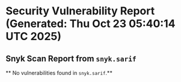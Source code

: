 # Security Vulnerability Report (Generated: Thu Oct 23 05:40:14 UTC 2025)


## Snyk Scan Report from `snyk.sarif`
** No vulnerabilities found in `snyk.sarif`.**
